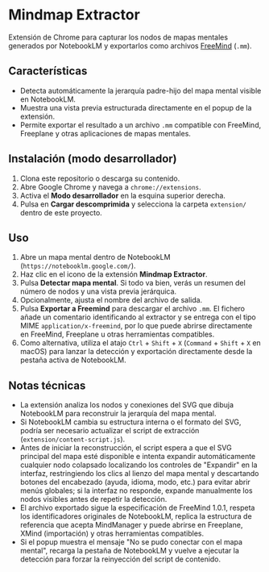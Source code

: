 # Mindmap Extractor

Extensión de Chrome para capturar los nodos de mapas mentales generados por NotebookLM y exportarlos como archivos [FreeMind](https://freemind.sourceforge.net/) (`.mm`).

## Características

- Detecta automáticamente la jerarquía padre-hijo del mapa mental visible en NotebookLM.
- Muestra una vista previa estructurada directamente en el popup de la extensión.
- Permite exportar el resultado a un archivo `.mm` compatible con FreeMind, Freeplane y otras aplicaciones de mapas mentales.

## Instalación (modo desarrollador)

1. Clona este repositorio o descarga su contenido.
2. Abre Google Chrome y navega a `chrome://extensions`.
3. Activa el **Modo desarrollador** en la esquina superior derecha.
4. Pulsa en **Cargar descomprimida** y selecciona la carpeta `extension/` dentro de este proyecto.

## Uso

1. Abre un mapa mental dentro de NotebookLM (`https://notebooklm.google.com/`).
2. Haz clic en el icono de la extensión **Mindmap Extractor**.
3. Pulsa **Detectar mapa mental**. Si todo va bien, verás un resumen del número de nodos y una vista previa jerárquica.
4. Opcionalmente, ajusta el nombre del archivo de salida.
5. Pulsa **Exportar a Freemind** para descargar el archivo `.mm`. El fichero añade un comentario identificando al extractor y se entrega con el tipo MIME `application/x-freemind`, por lo que puede abrirse directamente en FreeMind, Freeplane u otras herramientas compatibles.
6. Como alternativa, utiliza el atajo `Ctrl` + `Shift` + `X` (`Command` + `Shift` + `X` en macOS) para lanzar la detección y exportación directamente desde la pestaña activa de NotebookLM.

## Notas técnicas

- La extensión analiza los nodos y conexiones del SVG que dibuja NotebookLM para reconstruir la jerarquía del mapa mental.
- Si NotebookLM cambia su estructura interna o el formato del SVG, podría ser necesario actualizar el script de extracción (`extension/content-script.js`).
- Antes de iniciar la reconstrucción, el script espera a que el SVG principal del mapa esté disponible e intenta expandir automáticamente cualquier nodo colapsado localizando los controles de "Expandir" en la interfaz, restringiendo los clics al lienzo del mapa mental y descartando botones del encabezado (ayuda, idioma, modo, etc.) para evitar abrir menús globales; si la interfaz no responde, expande manualmente los nodos visibles antes de repetir la detección.
- El archivo exportado sigue la especificación de FreeMind 1.0.1, respeta los identificadores originales de NotebookLM, replica la estructura de referencia que acepta MindManager y puede abrirse en Freeplane, XMind (importación) y otras herramientas compatibles.
- Si el popup muestra el mensaje "No se pudo conectar con el mapa mental", recarga la pestaña de NotebookLM y vuelve a ejecutar la detección para forzar la reinyección del script de contenido.
